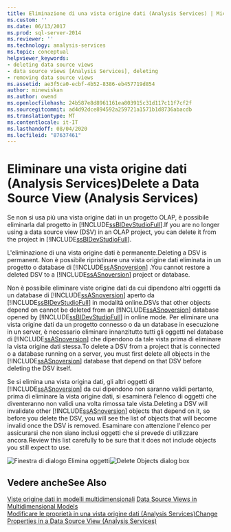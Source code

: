 ```yaml
---
title: Eliminazione di una vista origine dati (Analysis Services) | Microsoft Docs
ms.custom: ''
ms.date: 06/13/2017
ms.prod: sql-server-2014
ms.reviewer: ''
ms.technology: analysis-services
ms.topic: conceptual
helpviewer_keywords:
- deleting data source views
- data source views [Analysis Services], deleting
- removing data source views
ms.assetid: ae3f5ca0-ecbf-4b52-8386-eb457719d854
author: minewiskan
ms.author: owend
ms.openlocfilehash: 24b587e8d8961161ea803915c31d117c11f7cf2f
ms.sourcegitcommit: ad4d92dce894592a259721a1571b1d8736abacdb
ms.translationtype: MT
ms.contentlocale: it-IT
ms.lasthandoff: 08/04/2020
ms.locfileid: "87637461"
---
```

# <a name="delete-a-data-source-view-analysis-services"></a><span data-ttu-id="bf336-102">Eliminare una vista origine dati (Analysis Services)</span><span class="sxs-lookup"><span data-stu-id="bf336-102">Delete a Data Source View (Analysis Services)</span></span>
  <span data-ttu-id="bf336-103">Se non si usa più una vista origine dati in un progetto OLAP, è possibile eliminarla dal progetto in [!INCLUDE[ssBIDevStudioFull](../../../includes/ssbidevstudiofull-md.md)].</span><span class="sxs-lookup"><span data-stu-id="bf336-103">If you are no longer using a data source view (DSV) in an OLAP project, you can delete it from the project in [!INCLUDE[ssBIDevStudioFull](../../../includes/ssbidevstudiofull-md.md)].</span></span>  
  
 <span data-ttu-id="bf336-104">L'eliminazione di una vista origine dati è permanente.</span><span class="sxs-lookup"><span data-stu-id="bf336-104">Deleting a DSV is permanent.</span></span> <span data-ttu-id="bf336-105">Non è possibile ripristinare una vista origine dati eliminata in un progetto o database di [!INCLUDE[ssASnoversion](../../includes/ssasnoversion-md.md)] .</span><span class="sxs-lookup"><span data-stu-id="bf336-105">You cannot restore a deleted DSV to a [!INCLUDE[ssASnoversion](../../includes/ssasnoversion-md.md)] project or database.</span></span>  
  
 <span data-ttu-id="bf336-106">Non è possibile eliminare viste origine dati da cui dipendono altri oggetti da un database di [!INCLUDE[ssASnoversion](../../includes/ssasnoversion-md.md)] aperto da [!INCLUDE[ssBIDevStudioFull](../../../includes/ssbidevstudiofull-md.md)] in modalità online.</span><span class="sxs-lookup"><span data-stu-id="bf336-106">DSVs that other objects depend on cannot be deleted from an [!INCLUDE[ssASnoversion](../../includes/ssasnoversion-md.md)] database opened by [!INCLUDE[ssBIDevStudioFull](../../../includes/ssbidevstudiofull-md.md)] in online mode.</span></span> <span data-ttu-id="bf336-107">Per eliminare una vista origine dati da un progetto connesso o da un database in esecuzione in un server, è necessario eliminare innanzitutto tutti gli oggetti nel database di [!INCLUDE[ssASnoversion](../../includes/ssasnoversion-md.md)] che dipendono da tale vista prima di eliminare la vista origine dati stessa.</span><span class="sxs-lookup"><span data-stu-id="bf336-107">To delete a DSV from a project that is connected o a database running on a server, you must first delete all objects in the [!INCLUDE[ssASnoversion](../../includes/ssasnoversion-md.md)] database that depend on that DSV before deleting the DSV itself.</span></span>  
  
 <span data-ttu-id="bf336-108">Se si elimina una vista origina dati, gli altri oggetti di [!INCLUDE[ssASnoversion](../../includes/ssasnoversion-md.md)] da cui dipendono non saranno validi pertanto, prima di eliminare la vista origine dati, si esaminerà l'elenco di oggetti che diventeranno non validi una volta rimossa tale vista.</span><span class="sxs-lookup"><span data-stu-id="bf336-108">Deleting a DSV will invalidate other [!INCLUDE[ssASnoversion](../../includes/ssasnoversion-md.md)] objects that depend on it, so before you delete the DSV, you will see the list of objects that will become invalid once the DSV is removed.</span></span> <span data-ttu-id="bf336-109">Esaminare con attenzione l'elenco per assicurarsi che non siano inclusi oggetti che si prevede di utilizzare ancora.</span><span class="sxs-lookup"><span data-stu-id="bf336-109">Review this list carefully to be sure that it does not include objects you still expect to use.</span></span>  
  
 <span data-ttu-id="bf336-110">![Finestra di dialogo Elimina oggetti](../media/ssas-olapdsv-deleteobjects.gif "Finestra di dialogo Elimina oggetti")</span><span class="sxs-lookup"><span data-stu-id="bf336-110">![Delete Objects dialog box](../media/ssas-olapdsv-deleteobjects.gif "Delete Objects dialog box")</span></span>  
  
## <a name="see-also"></a><span data-ttu-id="bf336-111">Vedere anche</span><span class="sxs-lookup"><span data-stu-id="bf336-111">See Also</span></span>  
 <span data-ttu-id="bf336-112">[Viste origine dati in modelli multidimensionali](data-source-views-in-multidimensional-models.md) </span><span class="sxs-lookup"><span data-stu-id="bf336-112">[Data Source Views in Multidimensional Models](data-source-views-in-multidimensional-models.md) </span></span>  
 [<span data-ttu-id="bf336-113">Modificare le proprietà in una vista origine dati &#40;Analysis Services&#41;</span><span class="sxs-lookup"><span data-stu-id="bf336-113">Change Properties in a Data Source View &#40;Analysis Services&#41;</span></span>](change-properties-in-a-data-source-view-analysis-services.md)  
  
  

